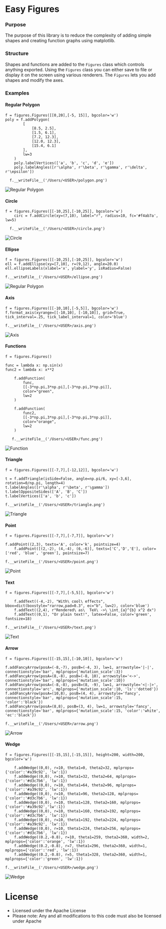 # Easy Figures

### Purpose
The purpose of this library is to reduce the complexity of adding simple shapes
and creating function graphs using matplotlib.

### Structure
Shapes and functions are added to the `Figures` class which controls anything exported.
Using the `Figures` class you can either save to file or display it on the screen using various renderers.
The `Figures` lets you add shapes and modify the axes.

### Examples
#### Regular Polygon

    f = figures.Figures([[0,20],[-5, 15]], bgcolor='w')
    poly = f.addPolygon(
			[
				[8.5, 2.5],
				[1.5, 6.1],
				[7.2, 12.3],
				[12.0, 12.3],
				[15.4, 6.1]
			],
			lw=3
		)
		poly.labelVertices(['a', 'b', 'c', 'd', 'e'])
		poly.labelAngles([r'\alpha', r'\beta', r'\gamma', r'\delta', r'\epsilon'])

	  f.__writeFile__('/Users/<USER>/polygon.png')

![Regular Polygon](images/polygon.png "Regular Polygon")

#### Circle

    f = figures.Figures([[-10,25],[-10,25]], bgcolor='w')
		circ = f.addCircle(xy=(7,10), label="r", radius=10, fc='#f4ab7a', lw=5)

	  f.__writeFile__('/Users/<USER>/circle.png')

![Circle](images/circle.png "Circle")

#### Ellipse

    f = figures.Figures([[-10,25],[-10,25]], bgcolor='w')
    ell = f.addEllipse(xy=[7,10], r=(9,12), angle=20.0)
  	ell.ellipseLabels(xlabel='x', ylabel='y', isRadius=False)

    f.__writeFile__('/Users/<USER>/ellipse.png')

![Regular Polygon](images/ellipse.png "Ellipse")

#### Axis

    f = figures.Figures([[-10,10],[-5,5]], bgcolor='w')
    f.format_axis(xyrange=[[-10,10], [-10,10]], grid=True, tick_interval=.25, tick_label_interval=1, color='blue')

    f.__writeFile__('/Users/<USER>/axis.png')

![Axis](images/axis.png "Axis")

#### Functions

  	f = figures.Figures()

    func = lambda x: np.sin(x)
  	func2 = lambda x: x**2

		f.addFunction(
			func,
			[[-3*np.pi,3*np.pi],[-3*np.pi,3*np.pi]],
			color="green",
			lw=2
		)

		f.addFunction(
			func2,
			[[-3*np.pi,3*np.pi],[-3*np.pi,3*np.pi]],
			color="orange",
			lw=2
		)

	   f.__writeFile__('/Users/<USER>/func.png')

![Function](images/func.png "Function")

#### Triangle

    f = figures.Figures([[-7,7],[-12,12]], bgcolor='w')

    t = f.addTriangle(isSide=False, angle=np.pi/6, xy=[-3,6], rotation=0/np.pi, length=4)
    t.labelAngles([r'\alpha', r'\beta', r'\gamma'])
    t.labelOppositeSides(['A', 'B', 'C'])
    t.labelVertices(['a', 'b', 'c'])

    f.__writeFile__('/Users/<USER>/triangle.png')

![Triangle](images/triangle.png "Triangle")

#### Point

    f = figures.Figures([[-7,7],[-7,7]], bgcolor='w')

    f.addPoint((2,3), texts='A', color='k', pointsize=4)
		f.addPoint([(2,-2), (4,-4), (6,-6)], texts=['C','D','E'], color=['red', 'blue', 'green'], pointsize=7)

    f.__writeFile__('/Users/<USER>/point.png')

![Point](images/point.png "Point")

#### Text

    f = figures.Figures([[-7,7],[-5,5]], bgcolor='w')

		f.addText((-4,-2), "With\ cool\ effects", bbox=dict(boxstyle="rarrow,pad=0.3", ec="b", lw=2), color='blue')
		f.addText((2,4), r"Rendered\ as\  TeX\ ->\ \int_{a}^{b} x^2 dx")
		f.addText((0,1), "Or plain text!", latex=False, color='green', fontsize=18)

    f.__writeFile__('/Users/<USER>/text.png')

![Text](images/text.png "Text")

#### Arrow

    f = figures.Figures([[-15,15],[-10,10]], bgcolor='w')

    f.addFancyArrow(posA=(-8,-7), posB=(-4, 3), lw=1, arrowstyle='|-|', connectionstyle='bar', mplprops={'mutation_scale':3})
    f.addFancyArrow(posA=(8,-8), posB=(-8, 10), arrowstyle='<->', connectionstyle='bar', mplprops={'mutation_scale':10})
    f.addFancyArrow(posA=(-8,-8), posB=(8, -9), lw=1, arrowstyle='<|-|>', connectionstyle='arc', mplprops={'mutation_scale':10, 'ls':'dotted'})
    f.addFancyArrow(posA=(10,8), posB=(4, 4), arrowstyle='fancy', connectionstyle='bar', mplprops={'mutation_scale':15, 'color':'black'})
    f.addFancyArrow(posA=(8,8), posB=(3, 4), lw=1, arrowstyle='fancy', connectionstyle='bar', mplprops={'mutation_scale':15, 'color':'white', 'ec':'black'})

    f.__writeFile__('/Users/<USER>/arrow.png')

![Arrow](images/arrow.png "Arrow")

#### Wedge

    f = figures.Figures([[-15,15],[-15,15]], height=200, width=200, bgcolor='w')

		f.addWedge((0,0), r=10, theta1=0, theta2=32, mplprops={'color':'#a39c92', 'lw':1})
		f.addWedge((0,0), r=10, theta1=32, theta2=64, mplprops={'color':'#d3c7b6', 'lw':1})
		f.addWedge((0,0), r=10, theta1=64, theta2=96, mplprops={'color':'#a39c92', 'lw':1})
 		f.addWedge((0,0), r=10, theta1=96, theta2=128, mplprops={'color':'#d3c7b6', 'lw':1})
 		f.addWedge((0,0), r=10, theta1=128, theta2=160, mplprops={'color':'#a39c92','lw':1})
		f.addWedge((0,0), r=10, theta1=160, theta2=192, mplprops={'color':'#d3c7b6', 'lw':1})
		f.addWedge((0,0), r=10, theta1=192, theta2=224, mplprops={'color':'#a39c92', 'lw':1})
		f.addWedge((0,0), r=10, theta1=224, theta2=256, mplprops={'color':'#d3c7b6', 'lw':1})
		f.addWedge((0.2,-0.8), r=10, theta1=259, theta2=360, width=2, mplprops={'color':'orange', 'lw':1})
		f.addWedge((0.2,-0.8), r=7, theta1=296, theta2=360, width=1, mplprops={'color':'red', 'lw':1})
		f.addWedge((0.2,-0.8), r=5, theta1=328, theta2=360, width=1, mplprops={'color':'green', 'lw':1})

    f.__writeFile__('/Users/<USER>/wedge.png')

![Wedge](images/wedge.png "Wedge")


# License

* Licensed under the Apache License
* Please note: Any and all modifications to this code must also be licensed under Apache
